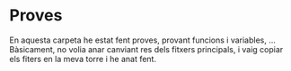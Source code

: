 # Proves 
En aquesta carpeta he estat fent proves, provant funcions i variables, ...
Bàsicament, no volia anar canviant res dels fitxers principals, i vaig copiar els fiters en la meva torre i he anat fent.
